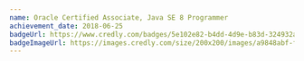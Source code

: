 ```yaml
---
name: Oracle Certified Associate, Java SE 8 Programmer
achievement_date: 2018-06-25
badgeUrl: https://www.credly.com/badges/5e102e82-b4dd-4d9e-b83d-324932a6603f
badgeImageUrl: https://images.credly.com/size/200x200/images/a9848abf-f8bd-474d-a9b4-6086da11a916/Oracle_Associates_Badge__1_.png
---
```

